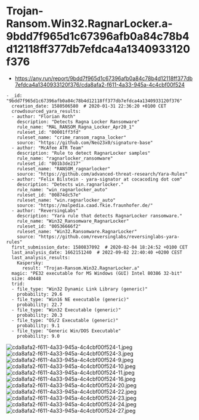 # Trojan-Ransom.Win32.RagnarLocker.a-9bdd7f965d1c67396afb0a84c78b4d12118ff377db7efdca4a1340933120f376

- https://any.run/report/9bdd7f965d1c67396afb0a84c78b4d12118ff377db7efdca4a1340933120f376/cda8afa2-f611-4a33-945a-4c4cbf00f524

```
- _id: "9bdd7f965d1c67396afb0a84c78b4d12118ff377db7efdca4a1340933120f376"
  creation_date: 1580506580  # 2020-01-31 22:36:20 +0100 CET
  crowdsourced_yara_results: 
  - author: "Florian Roth"
    description: "Detects Ragna Locker Ransomware"
    rule_name: "MAL_RANSOM_Ragna_Locker_Apr20_1"
    ruleset_id: "00001ff3fd"
    ruleset_name: "crime_ransom_ragna_locker"
    source: "https://github.com/Neo23x0/signature-base"
  - author: "McAfee ATR Team"
    description: "Rule to detect RagnarLocker samples"
    rule_name: "ragnarlocker_ransomware"
    ruleset_id: "001b3de217"
    ruleset_name: "RANSOM_ragnarlocker"
    source: "https://github.com/advanced-threat-research/Yara-Rules"
  - author: "Felix Bilstein - yara-signator at cocacoding dot com"
    description: "Detects win.ragnarlocker."
    rule_name: "win_ragnarlocker_auto"
    ruleset_id: "00874dc57e"
    ruleset_name: "win.ragnarlocker_auto"
    source: "https://malpedia.caad.fkie.fraunhofer.de/"
  - author: "ReversingLabs"
    description: "Yara rule that detects RagnarLocker ransomware."
    rule_name: "Win32_Ransomware_RagnarLocker"
    ruleset_id: "00536666f2"
    ruleset_name: "Win32.Ransomware.RagnarLocker"
    source: "https://github.com/reversinglabs/reversinglabs-yara-rules"
  first_submission_date: 1580837092  # 2020-02-04 18:24:52 +0100 CET
  last_analysis_date: 1662151240  # 2022-09-02 22:40:40 +0200 CEST
  last_analysis_results: 
    Kaspersky: 
      result: "Trojan-Ransom.Win32.RagnarLocker.a"
  magic: "PE32 executable for MS Windows (GUI) Intel 80386 32-bit"
  size: 40448
  trid: 
  - file_type: "Win32 Dynamic Link Library (generic)"
    probability: 29.6
  - file_type: "Win16 NE executable (generic)"
    probability: 22.7
  - file_type: "Win32 Executable (generic)"
    probability: 20.3
  - file_type: "OS/2 Executable (generic)"
    probability: 9.1
  - file_type: "Generic Win/DOS Executable"
    probability: 9.0
```

![cda8afa2-f611-4a33-945a-4c4cbf00f524-1.jpeg](cda8afa2-f611-4a33-945a-4c4cbf00f524-1.jpeg)
![cda8afa2-f611-4a33-945a-4c4cbf00f524-3.jpeg](cda8afa2-f611-4a33-945a-4c4cbf00f524-3.jpeg)
![cda8afa2-f611-4a33-945a-4c4cbf00f524-9.jpeg](cda8afa2-f611-4a33-945a-4c4cbf00f524-9.jpeg)
![cda8afa2-f611-4a33-945a-4c4cbf00f524-10.jpeg](cda8afa2-f611-4a33-945a-4c4cbf00f524-10.jpeg)
![cda8afa2-f611-4a33-945a-4c4cbf00f524-11.jpeg](cda8afa2-f611-4a33-945a-4c4cbf00f524-11.jpeg)
![cda8afa2-f611-4a33-945a-4c4cbf00f524-16.jpeg](cda8afa2-f611-4a33-945a-4c4cbf00f524-16.jpeg)
![cda8afa2-f611-4a33-945a-4c4cbf00f524-20.jpeg](cda8afa2-f611-4a33-945a-4c4cbf00f524-20.jpeg)
![cda8afa2-f611-4a33-945a-4c4cbf00f524-22.jpeg](cda8afa2-f611-4a33-945a-4c4cbf00f524-22.jpeg)
![cda8afa2-f611-4a33-945a-4c4cbf00f524-23.jpeg](cda8afa2-f611-4a33-945a-4c4cbf00f524-23.jpeg)
![cda8afa2-f611-4a33-945a-4c4cbf00f524-24.jpeg](cda8afa2-f611-4a33-945a-4c4cbf00f524-24.jpeg)
![cda8afa2-f611-4a33-945a-4c4cbf00f524-27.jpeg](cda8afa2-f611-4a33-945a-4c4cbf00f524-27.jpeg)
